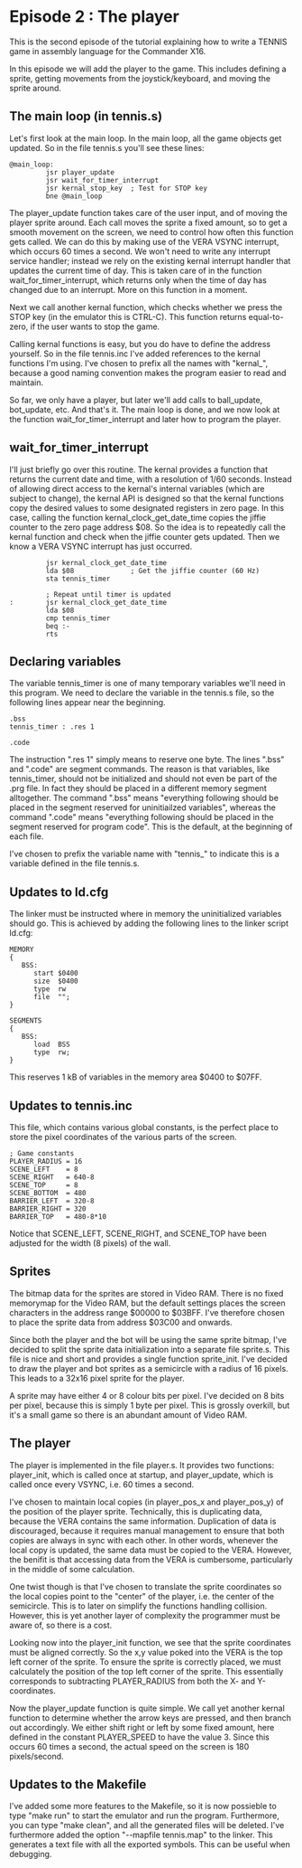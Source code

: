 # Episode 2 : The player

This is the second episode of the tutorial explaining how to write a TENNIS
game in assembly language for the Commander X16.

In this episode we will add the player to the game. This includes defining a
sprite, getting movements from the joystick/keyboard, and moving the sprite
around.

## The main loop (in tennis.s)
Let's first look at the main loop. In the main loop, all the game objects get
updated.  So in the file tennis.s you'll see these lines:

```
@main_loop:
         jsr player_update
         jsr wait_for_timer_interrupt
         jsr kernal_stop_key  ; Test for STOP key
         bne @main_loop
```

The player\_update function takes care of the user input, and of moving the
player sprite around. Each call moves the sprite a fixed amount, so to get a
smooth movement on the screen, we need to control how often this function gets
called. We can do this by making use of the VERA VSYNC interrupt, which occurs
60 times a second. We won't need to write any interrupt service handler;
instead we rely on the existing kernal interrupt handler that updates the
current time of day.  This is taken care of in the function
wait\_for\_timer\_interrupt, which returns only when the time of day has
changed due to an interrupt. More on this function in a moment.

Next we call another kernal function, which checks whether we press the STOP
key (in the emulator this is CTRL-C). This function returns equal-to-zero, if
the user wants to stop the game.

Calling kernal functions is easy, but you do have to define the address
yourself. So in the file tennis.inc I've added references to the kernal
functions I'm using. I've chosen to prefix all the names with "kernal\_",
because a good naming convention makes the program easier to read and maintain.

So far, we only have a player, but later we'll add calls to ball\_update,
bot\_update, etc. And that's it. The main loop is done, and we now look at
the function wait\_for\_timer\_interrupt and later how to program the player.

## wait\_for\_timer\_interrupt

I'll just briefly go over this routine. The kernal provides a function that
returns the current date and time, with a resolution of 1/60 seconds.  Instead
of allowing direct access to the kernal's internal variables (which are subject
to change), the kernal API is designed so that the kernal functions copy the
desired values to some designated registers in zero page. In this case, calling
the function kernal\_clock\_get\_date\_time copies the jiffie counter to the
zero page address $08. So the idea is to repeatedly call the kernal function
and check when the jiffie counter gets updated. Then we know a VERA VSYNC
interrupt has just occurred.

```
         jsr kernal_clock_get_date_time
         lda $08              ; Get the jiffie counter (60 Hz)
         sta tennis_timer

         ; Repeat until timer is updated
:        jsr kernal_clock_get_date_time
         lda $08
         cmp tennis_timer
         beq :-
         rts
```

## Declaring variables

The variable tennis\_timer is one of many temporary variables we'll need in
this program. We need to declare the variable in the tennis.s file, so the following
lines appear near the beginning.

```
.bss
tennis_timer : .res 1

.code
```

The instruction ".res 1" simply means to reserve one byte. The lines ".bss" and
".code" are segment commands. The reason is that variables, like tennis\_timer,
should not be initialized and should not even be part of the .prg file. In fact
they should be placed in a different memory segment alltogether. The command
".bss" means "everything following should be placed in the segment reserved
for uninitiailzed variables", whereas the command ".code" means "everything
following should be placed in the segment reserved for program code". This
is the default, at the beginning of each file.

I've chosen to prefix the variable name with "tennis\_" to indicate this is a
variable defined in the file tennis.s.

## Updates to ld.cfg
The linker must be instructed where in memory the uninitialized variables
should go.  This is achieved by adding the following lines to the linker script
ld.cfg:

```
MEMORY
{
   BSS:
      start $0400
      size  $0400
      type  rw
      file  "";
}

SEGMENTS
{
   BSS:
      load  BSS
      type  rw;
}
```

This reserves 1 kB of variables in the memory area $0400 to $07FF.

## Updates to tennis.inc
This file, which contains various global constants, is the perfect place to
store the pixel coordinates of the various parts of the screen.

```
; Game constants
PLAYER_RADIUS = 16
SCENE_LEFT    = 8
SCENE_RIGHT   = 640-8
SCENE_TOP     = 8
SCENE_BOTTOM  = 480
BARRIER_LEFT  = 320-8
BARRIER_RIGHT = 320
BARRIER_TOP   = 480-8*10
```

Notice that SCENE\_LEFT, SCENE\_RIGHT, and SCENE\_TOP have been adjusted for
the width (8 pixels) of the wall.


## Sprites
The bitmap data for the sprites are stored in Video RAM. There is no fixed
memorymap for the Video RAM, but the default settings places the screen
characters in the address range $00000 to $03BFF. I've therefore chosen to
place the sprite data from address $03C00 and onwards.

Since both the player and the bot will be using the same sprite bitmap, I've
decided to split the sprite data initialization into a separate file sprite.s.
This file is nice and short and provides a single function sprite\_init.  I've
decided to draw the player and bot sprites as a semicircle with a radius of 16
pixels. This leads to a 32x16 pixel sprite for the player.

A sprite may have either 4 or 8 colour bits per pixel. I've decided on 8 bits
per pixel, because this is simply 1 byte per pixel. This is grossly overkill,
but it's a small game so there is an abundant amount of Video RAM.

## The player
The player is implemented in the file player.s. It provides two functions:
player\_init, which is called once at startup, and player\_update, which is
called once every VSYNC, i.e. 60 times a second.

I've chosen to maintain local copies (in player\_pos\_x and player\_pos\_y) of
the position of the player sprite.  Technically, this is duplicating data,
because the VERA contains the same information.  Duplication of data is
discouraged, because it requires manual management to ensure that both copies
are always in sync with each other. In other words, whenever the local copy is
updated, the same data must be copied to the VERA.  However, the benifit is
that accessing data from the VERA is cumbersome, particularly in the middle of
some calculation.

One twist though is that I've chosen to translate the sprite coordinates so the
local copies point to the "center" of the player, i.e. the center of the
semicircle. This is to later on simplify the functions handling collision.
However, this is yet another layer of complexity the programmer must be aware
of, so there is a cost.

Looking now into the player\_init function, we see that the sprite coordinates
must be aligned correctly. So the x,y value poked into the VERA is the top left
corner of the sprite. To ensure the sprite is correctly placed, we must
calculately the position of the top left corner of the sprite. This essentially
corresponds to subtracting PLAYER\_RADIUS from both the X- and Y-coordinates.

Now the player\_update function is quite simple. We call yet another kernal
function to determine whether the arrow keys are pressed, and then branch out
accordingly. We either shift right or left by some fixed amount, here defined
in the constant PLAYER\_SPEED to have the value 3. Since this occurs 60 times a
second, the actual speed on the screen is 180 pixels/second. 

## Updates to the Makefile
I've added some more features to the Makefile, so it is now possieble to type
"make run" to start the emulator and run the program. Furthermore, you can type
"make clean", and all the generated files will be deleted.  I've furthermore
added the option "--mapfile tennis.map" to the linker. This generates a text
file with all the exported symbols. This can be useful when debugging.

